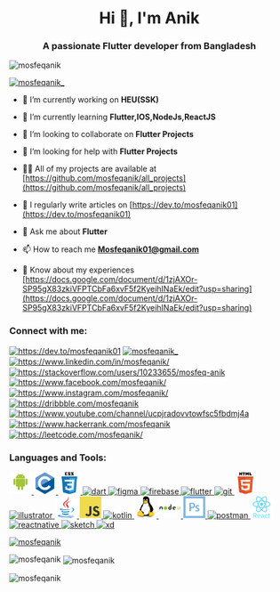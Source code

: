 <h1 align="center">Hi 👋, I'm Anik</h1>
<h3 align="center">A passionate Flutter developer from Bangladesh</h3>

<p align="left"> <img src="https://komarev.com/ghpvc/?username=mosfeqanik&label=Profile%20views&color=0e75b6&style=flat" alt="mosfeqanik" /> </p>



<p align="left"> <a href="https://twitter.com/mosfeqanik_" target="blank"><img src="https://img.shields.io/twitter/follow/mosfeqanik_?logo=twitter&style=for-the-badge" alt="mosfeqanik_" /></a> </p>

- 🔭 I’m currently working on **HEU(SSK)**

- 🌱 I’m currently learning **Flutter,IOS,NodeJs,ReactJS**

- 👯 I’m looking to collaborate on **Flutter Projects**

- 🤝 I’m looking for help with **Flutter Projects**

- 👨‍💻 All of my projects are available at [https://github.com/mosfeqanik/all_projects](https://github.com/mosfeqanik/all_projects)

- 📝 I regularly write articles on [https://dev.to/mosfeqanik01](https://dev.to/mosfeqanik01)

- 💬 Ask me about **Flutter**

- 📫 How to reach me **Mosfeqanik01@gmail.com**

- 📄 Know about my experiences [https://docs.google.com/document/d/1zjAXOr-SP95gX83zkiVFPTCbFa6xvF5f2KyeihINaEk/edit?usp=sharing](https://docs.google.com/document/d/1zjAXOr-SP95gX83zkiVFPTCbFa6xvF5f2KyeihINaEk/edit?usp=sharing)

<h3 align="left">Connect with me:</h3>
<p align="left">
<a href="https://dev.to/https://dev.to/mosfeqanik01" target="blank"><img align="center" src="https://raw.githubusercontent.com/rahuldkjain/github-profile-readme-generator/master/src/images/icons/Social/devto.svg" alt="https://dev.to/mosfeqanik01" height="30" width="40" /></a>
<a href="https://twitter.com/mosfeqanik_" target="blank"><img align="center" src="https://raw.githubusercontent.com/rahuldkjain/github-profile-readme-generator/master/src/images/icons/Social/twitter.svg" alt="mosfeqanik_" height="30" width="40" /></a>
<a href="https://linkedin.com/in/https://www.linkedin.com/in/mosfeqanik/" target="blank"><img align="center" src="https://raw.githubusercontent.com/rahuldkjain/github-profile-readme-generator/master/src/images/icons/Social/linked-in-alt.svg" alt="https://www.linkedin.com/in/mosfeqanik/" height="30" width="40" /></a>
<a href="https://stackoverflow.com/users/https://stackoverflow.com/users/10233655/mosfeq-anik" target="blank"><img align="center" src="https://raw.githubusercontent.com/rahuldkjain/github-profile-readme-generator/master/src/images/icons/Social/stack-overflow.svg" alt="https://stackoverflow.com/users/10233655/mosfeq-anik" height="30" width="40" /></a>
<a href="https://fb.com/https://www.facebook.com/mosfeqanik/" target="blank"><img align="center" src="https://raw.githubusercontent.com/rahuldkjain/github-profile-readme-generator/master/src/images/icons/Social/facebook.svg" alt="https://www.facebook.com/mosfeqanik/" height="30" width="40" /></a>
<a href="https://instagram.com/https://www.instagram.com/mosfeqanik/" target="blank"><img align="center" src="https://raw.githubusercontent.com/rahuldkjain/github-profile-readme-generator/master/src/images/icons/Social/instagram.svg" alt="https://www.instagram.com/mosfeqanik/" height="30" width="40" /></a>
<a href="https://dribbble.com/https://dribbble.com/mosfeqanik" target="blank"><img align="center" src="https://raw.githubusercontent.com/rahuldkjain/github-profile-readme-generator/master/src/images/icons/Social/dribbble.svg" alt="https://dribbble.com/mosfeqanik" height="30" width="40" /></a>
<a href="https://www.youtube.com/c/https://www.youtube.com/channel/ucpjradovvtowfsc5fbdmj4a" target="blank"><img align="center" src="https://raw.githubusercontent.com/rahuldkjain/github-profile-readme-generator/master/src/images/icons/Social/youtube.svg" alt="https://www.youtube.com/channel/ucpjradovvtowfsc5fbdmj4a" height="30" width="40" /></a>
<a href="https://www.hackerrank.com/https://www.hackerrank.com/mosfeqanik" target="blank"><img align="center" src="https://raw.githubusercontent.com/rahuldkjain/github-profile-readme-generator/master/src/images/icons/Social/hackerrank.svg" alt="https://www.hackerrank.com/mosfeqanik" height="30" width="40" /></a>
<a href="https://www.leetcode.com/https://leetcode.com/mosfeqanik/" target="blank"><img align="center" src="https://raw.githubusercontent.com/rahuldkjain/github-profile-readme-generator/master/src/images/icons/Social/leet-code.svg" alt="https://leetcode.com/mosfeqanik/" height="30" width="40" /></a>
</p>

<h3 align="left">Languages and Tools:</h3>
<p align="left"> <a href="https://developer.android.com" target="_blank" rel="noreferrer"> <img src="https://raw.githubusercontent.com/devicons/devicon/master/icons/android/android-original-wordmark.svg" alt="android" width="40" height="40"/> </a> <a href="https://www.cprogramming.com/" target="_blank" rel="noreferrer"> <img src="https://raw.githubusercontent.com/devicons/devicon/master/icons/c/c-original.svg" alt="c" width="40" height="40"/> </a> <a href="https://www.w3schools.com/css/" target="_blank" rel="noreferrer"> <img src="https://raw.githubusercontent.com/devicons/devicon/master/icons/css3/css3-original-wordmark.svg" alt="css3" width="40" height="40"/> </a> <a href="https://dart.dev" target="_blank" rel="noreferrer"> <img src="https://www.vectorlogo.zone/logos/dartlang/dartlang-icon.svg" alt="dart" width="40" height="40"/> </a> <a href="https://www.figma.com/" target="_blank" rel="noreferrer"> <img src="https://www.vectorlogo.zone/logos/figma/figma-icon.svg" alt="figma" width="40" height="40"/> </a> <a href="https://firebase.google.com/" target="_blank" rel="noreferrer"> <img src="https://www.vectorlogo.zone/logos/firebase/firebase-icon.svg" alt="firebase" width="40" height="40"/> </a> <a href="https://flutter.dev" target="_blank" rel="noreferrer"> <img src="https://www.vectorlogo.zone/logos/flutterio/flutterio-icon.svg" alt="flutter" width="40" height="40"/> </a> <a href="https://git-scm.com/" target="_blank" rel="noreferrer"> <img src="https://www.vectorlogo.zone/logos/git-scm/git-scm-icon.svg" alt="git" width="40" height="40"/> </a> <a href="https://www.w3.org/html/" target="_blank" rel="noreferrer"> <img src="https://raw.githubusercontent.com/devicons/devicon/master/icons/html5/html5-original-wordmark.svg" alt="html5" width="40" height="40"/> </a> <a href="https://www.adobe.com/in/products/illustrator.html" target="_blank" rel="noreferrer"> <img src="https://www.vectorlogo.zone/logos/adobe_illustrator/adobe_illustrator-icon.svg" alt="illustrator" width="40" height="40"/> </a> <a href="https://www.java.com" target="_blank" rel="noreferrer"> <img src="https://raw.githubusercontent.com/devicons/devicon/master/icons/java/java-original.svg" alt="java" width="40" height="40"/> </a> <a href="https://developer.mozilla.org/en-US/docs/Web/JavaScript" target="_blank" rel="noreferrer"> <img src="https://raw.githubusercontent.com/devicons/devicon/master/icons/javascript/javascript-original.svg" alt="javascript" width="40" height="40"/> </a> <a href="https://kotlinlang.org" target="_blank" rel="noreferrer"> <img src="https://www.vectorlogo.zone/logos/kotlinlang/kotlinlang-icon.svg" alt="kotlin" width="40" height="40"/> </a> <a href="https://www.linux.org/" target="_blank" rel="noreferrer"> <img src="https://raw.githubusercontent.com/devicons/devicon/master/icons/linux/linux-original.svg" alt="linux" width="40" height="40"/> </a> <a href="https://nodejs.org" target="_blank" rel="noreferrer"> <img src="https://raw.githubusercontent.com/devicons/devicon/master/icons/nodejs/nodejs-original-wordmark.svg" alt="nodejs" width="40" height="40"/> </a> <a href="https://www.photoshop.com/en" target="_blank" rel="noreferrer"> <img src="https://raw.githubusercontent.com/devicons/devicon/master/icons/photoshop/photoshop-line.svg" alt="photoshop" width="40" height="40"/> </a> <a href="https://postman.com" target="_blank" rel="noreferrer"> <img src="https://www.vectorlogo.zone/logos/getpostman/getpostman-icon.svg" alt="postman" width="40" height="40"/> </a> <a href="https://reactjs.org/" target="_blank" rel="noreferrer"> <img src="https://raw.githubusercontent.com/devicons/devicon/master/icons/react/react-original-wordmark.svg" alt="react" width="40" height="40"/> </a> <a href="https://reactnative.dev/" target="_blank" rel="noreferrer"> <img src="https://reactnative.dev/img/header_logo.svg" alt="reactnative" width="40" height="40"/> </a> <a href="https://www.sketch.com/" target="_blank" rel="noreferrer"> <img src="https://www.vectorlogo.zone/logos/sketchapp/sketchapp-icon.svg" alt="sketch" width="40" height="40"/> </a> <a href="https://www.adobe.com/products/xd.html" target="_blank" rel="noreferrer"> <img src="https://cdn.worldvectorlogo.com/logos/adobe-xd.svg" alt="xd" width="40" height="40"/> </a> </p>

<p align="left"> <a href="https://github.com/ryo-ma/github-profile-trophy"><img src="https://github-profile-trophy.vercel.app/?username=mosfeqanik" alt="mosfeqanik" /></a> </p>
<p><img align="left" src="https://github-readme-stats.vercel.app/api/top-langs?username=mosfeqanik&show_icons=true&locale=en&layout=compact" alt="mosfeqanik" /></p>

<p>&nbsp;<img align="center" src="https://github-readme-stats.vercel.app/api?username=mosfeqanik&show_icons=true&locale=en" alt="mosfeqanik" /></p>

<p><img align="center" src="https://github-readme-streak-stats.herokuapp.com/?user=mosfeqanik&" alt="mosfeqanik" /></p>

